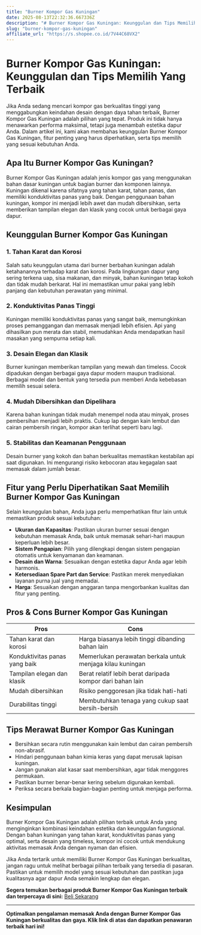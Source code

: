 ```yaml
---
title: "Burner Kompor Gas Kuningan"
date: 2025-08-13T22:32:36.667336Z
description: "# Burner Kompor Gas Kuningan: Keunggulan dan Tips Memilih Yang Terbaik..."
slug: "burner-kompor-gas-kuningan"
affiliate_url: "https://s.shopee.co.id/7V44C68VX2"
---
```

# Burner Kompor Gas Kuningan: Keunggulan dan Tips Memilih Yang Terbaik

Jika Anda sedang mencari kompor gas berkualitas tinggi yang menggabungkan keindahan desain dengan daya tahan terbaik, Burner Kompor Gas Kuningan adalah pilihan yang tepat. Produk ini tidak hanya menawarkan performa maksimal, tetapi juga menambah estetika dapur Anda. Dalam artikel ini, kami akan membahas keunggulan Burner Kompor Gas Kuningan, fitur penting yang harus diperhatikan, serta tips memilih yang sesuai kebutuhan Anda.

## Apa Itu Burner Kompor Gas Kuningan?

Burner Kompor Gas Kuningan adalah jenis kompor gas yang menggunakan bahan dasar kuningan untuk bagian burner dan komponen lainnya. Kuningan dikenal karena sifatnya yang tahan karat, tahan panas, dan memiliki konduktivitas panas yang baik. Dengan penggunaan bahan kuningan, kompor ini menjadi lebih awet dan mudah dibersihkan, serta memberikan tampilan elegan dan klasik yang cocok untuk berbagai gaya dapur.

## Keunggulan Burner Kompor Gas Kuningan

### 1. Tahan Karat dan Korosi

Salah satu keunggulan utama dari burner berbahan kuningan adalah ketahanannya terhadap karat dan korosi. Pada lingkungan dapur yang sering terkena uap, sisa makanan, dan minyak, bahan kuningan tetap kokoh dan tidak mudah berkarat. Hal ini memastikan umur pakai yang lebih panjang dan kebutuhan perawatan yang minimal.

### 2. Konduktivitas Panas Tinggi

Kuningan memiliki konduktivitas panas yang sangat baik, memungkinkan proses pemanggangan dan memasak menjadi lebih efisien. Api yang dihasilkan pun merata dan stabil, memudahkan Anda mendapatkan hasil masakan yang sempurna setiap kali.

### 3. Desain Elegan dan Klasik

Burner kuningan memberikan tampilan yang mewah dan timeless. Cocok dipadukan dengan berbagai gaya dapur modern maupun tradisional. Berbagai model dan bentuk yang tersedia pun memberi Anda kebebasan memilih sesuai selera.

### 4. Mudah Dibersihkan dan Dipelihara

Karena bahan kuningan tidak mudah menempel noda atau minyak, proses pembersihan menjadi lebih praktis. Cukup lap dengan kain lembut dan cairan pembersih ringan, kompor akan terlihat seperti baru lagi.

### 5. Stabilitas dan Keamanan Penggunaan

Desain burner yang kokoh dan bahan berkualitas memastikan kestabilan api saat digunakan. Ini mengurangi risiko kebocoran atau kegagalan saat memasak dalam jumlah besar.

## Fitur yang Perlu Diperhatikan Saat Memilih Burner Kompor Gas Kuningan

Selain keunggulan bahan, Anda juga perlu memperhatikan fitur lain untuk memastikan produk sesuai kebutuhan:

- **Ukuran dan Kapasitas**: Pastikan ukuran burner sesuai dengan kebutuhan memasak Anda, baik untuk memasak sehari-hari maupun keperluan lebih besar.
- **Sistem Pengapian**: Pilih yang dilengkapi dengan sistem pengapian otomatis untuk kenyamanan dan keamanan.
- **Desain dan Warna**: Sesuaikan dengan estetika dapur Anda agar lebih harmonis.
- **Ketersediaan Spare Part dan Service**: Pastikan merek menyediakan layanan purna jual yang memadai.
- **Harga**: Sesuaikan dengan anggaran tanpa mengorbankan kualitas dan fitur yang penting.

## Pros & Cons Burner Kompor Gas Kuningan

| **Pros** | **Cons** |
| --- | --- |
| Tahan karat dan korosi | Harga biasanya lebih tinggi dibanding bahan lain |
| Konduktivitas panas yang baik | Memerlukan perawatan berkala untuk menjaga kilau kuningan |
| Tampilan elegan dan klasik | Berat relatif lebih berat daripada kompor dari bahan lain |
| Mudah dibersihkan | Risiko penggoresan jika tidak hati-hati |
| Durabilitas tinggi | Membutuhkan tenaga yang cukup saat bersih-bersih |

## Tips Merawat Burner Kompor Gas Kuningan

- Bersihkan secara rutin menggunakan kain lembut dan cairan pembersih non-abrasif.
- Hindari penggunaan bahan kimia keras yang dapat merusak lapisan kuningan.
- Jangan gunakan alat kasar saat membersihkan, agar tidak menggores permukaan.
- Pastikan burner benar-benar kering sebelum digunakan kembali.
- Periksa secara berkala bagian-bagian penting untuk menjaga performa.

## Kesimpulan

Burner Kompor Gas Kuningan adalah pilihan terbaik untuk Anda yang menginginkan kombinasi keindahan estetika dan keunggulan fungsional. Dengan bahan kuningan yang tahan karat, konduktivitas panas yang optimal, serta desain yang timeless, kompor ini cocok untuk mendukung aktivitas memasak Anda dengan nyaman dan efisien.

Jika Anda tertarik untuk memiliki Burner Kompor Gas Kuningan berkualitas, jangan ragu untuk melihat berbagai pilihan terbaik yang tersedia di pasaran. Pastikan untuk memilih model yang sesuai kebutuhan dan pastikan juga kualitasnya agar dapur Anda semakin lengkap dan elegan.

**Segera temukan berbagai produk Burner Kompor Gas Kuningan terbaik dan terpercaya di sini:** [Beli Sekarang](https://s.shopee.co.id/7V44C68VX2)

---

**Optimalkan pengalaman memasak Anda dengan Burner Kompor Gas Kuningan berkualitas dan gaya. Klik link di atas dan dapatkan penawaran terbaik hari ini!**